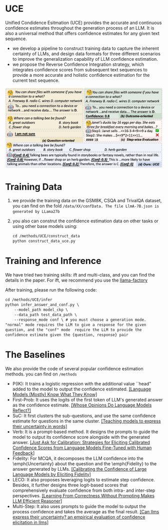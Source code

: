 # UCE

Unified Condidence Esitmation (UCE)  provides the accurate and continuous confidence estimates throughout the generation process of an LLM. It is also a universal method that offers confidence estimates for any given text sequence.

* we develop a pipeline to construct training data to capture the inherent certainty of LLMs, and design data formats for three different scenarios to improve the generalization capability of LLM confidence estimation.
* we propose the Reverse Confidence Integration strategy, which integrates confidence scores from subsequent text sequences to provide a more accurate and holistic confidence estimation for the current text sequence.

![1724901103026](image/README/1724901103026.png)

# Training Data

1. we provide the training data on the GSM8K, CSQA and TrivalQA dataset, you can find on the fold `/data/XX/confData. The file LlmA-7B.json is generated by LLama27b`
2. you also can construt the  confidence estimation data on other tasks or using other base models using:

   ```
   cd /methods/UCE/construct_data
   python construct_data_uce.py
   ```

# Training and Inference

We have tried two training skills: ift and multi-class, and you can find the details in the paper. For ift, we recommend you use the  [llama-factory](l) 

After training, please run the following code:

```
cd /methods/UCE/infer
python infer_answer_and_conf.py \
	--model_path model_ckp \
	--data_path test_data_path \
	--response_mode conf \ # you must choose a generation mode. "normal" mode requires the LLM to give a response for the given question, and the "conf" mode  require the LLM to provide the confidence estimate given the {question, response} pair
```

# The Baselines

We also provide the code of several popular confidence estimation methods. you can find on `/methods`

* P(IK): It trains a logistic regression with the additional value ``head" added to the model to output the confidence estimated. [[Language Models (Mostly) Know What They Know]](https://arxiv.org/abs/2207.05221)
* First-Prob: It uses the logits of the first token of LLM's generated answer as the confidence estimate.  [[Whose Opinions Do Language Models Reflect?]](https://arxiv.org/abs/2303.17548)
* SuC:  It first clusters the sub-questions, and use the same confidence estimate for questions in the same cluster. [[Teaching models to express their uncertainty in words]](https://arxiv.org/abs/2205.14334)
* Verb:  It is a prompt-based method. It designs the prompts to guide the model to output its confidence score alongside with the generated answer. [[Just Ask for Calibration: Strategies for Eliciting Calibrated Confidence Scores from Language Models Fine-Tuned with Human Feedback]](https://arxiv.org/abs/2305.14975)
* Fidelity: For MCQA, it decomposes the LLM confidence into the \emph{Uncertainty} about the question and the \emph{Fidelity} to the answer generated by LLMs. [[Calibrating the Confidence of Large Language Models by Eliciting Fidelity]](https://arxiv.org/abs/2404.02655)
* LECO: It also proposes leveraging logits to estimate step confidence. Besides, it further designs three logit-based scores that comprehensively evaluate confidence from both intra- and inter-step perspectives. [ [Learning From Correctness Without Prompting Makes LLM Efficient Reasoner]](https://arxiv.org/abs/2403.19094)
* Multi-Step: It also uses prompts to guide the model to output the process confidence and takes the average as the final result. [[Can llms express their uncertainty? an empirical evaluation of confidence elicitation in llms]](https://arxiv.org/abs/2306.13063)
